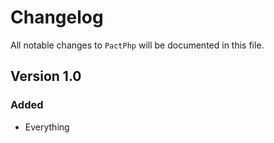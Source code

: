 # Changelog

All notable changes to `PactPhp` will be documented in this file.

## Version 1.0

### Added
- Everything
